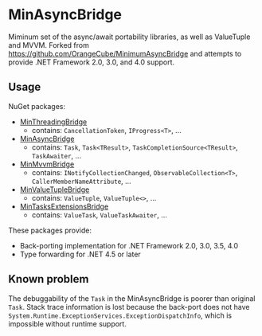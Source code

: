 # MinAsyncBridge

Miminum set of the async/await portability libraries, as well as ValueTuple and MVVM.
Forked from https://github.com/OrangeCube/MinimumAsyncBridge and attempts to provide .NET Framework 2.0, 3.0, and 4.0 support.

## Usage

NuGet packages:

- [MinThreadingBridge](https://www.nuget.org/packages/MinThreadingBridge/)
  - contains: `CancellationToken`, `IProgress<T>`, ...
- [MinAsyncBridge](https://www.nuget.org/packages/MinAsyncBridge/)
  - contains: `Task`, `Task<TResult>`, `TaskCompletionSource<TResult>`, `TaskAwaiter`, ...
- [MinMvvmBridge](https://www.nuget.org/packages/MinMvvmBridge/)
  - contains: `INotifyCollectionChanged`, `ObservableCollection<T>`, `CallerMemberNameAttribute`, ...
- [MinValueTupleBridge](https://www.nuget.org/packages/MinValueTupleBridge/)
  - contains: `ValueTuple`, `ValueTuple<>`, ...
- [MinTasksExtensionsBridge](https://www.nuget.org/packages/MinTasksExtensionsBridge/)
  - contains: `ValueTask`, `ValueTaskAwaiter`, ...

These packages provide:

- Back-porting implementation for .NET Framework 2.0, 3.0, 3.5, 4.0
- Type forwarding for .NET 4.5 or later

## Known problem

The debuggability of the `Task` in the MinAsyncBridge is poorer than original `Task`.
Stack trace information is lost because the back-port does not have `System.Runtime.ExceptionServices.ExceptionDispatchInfo`,
which is impossible without runtime support.
